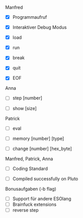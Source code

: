 Manfred
- [x] Programmaufruf
- [x] Interaktiver Debug Modus
- [x] load <filename>
- [x] run
- [x] break <program counter>
- [x] quit
- [x] EOF


Anna
- [ ] step [number]
- [ ] show [size]


Patrick
- [ ] eval <brainfuckstring : maxlen = 80 >
- [ ] memory [number] [type]
- [ ] change [number] [hex_byte]



Manfred, Patrick, Anna
- [ ] Coding Standard
- [ ] Compiled successfully on Pluto



Bonusaufgaben (-b flag)
- [ ] Support für andere ESOlang
- [ ] Brainfuck extensions 
- [ ] reverse step
